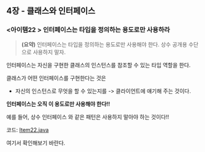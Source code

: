 ## 4장 - 클래스와 인터페이스

### <아이템22 > 인터페이스는 타입을 정의하는 용도로만 사용하라 

> **(요약)** 인터페이스는 타입을 정의하는 용도로만 사용해야 한다. 상수 공개용 수단으로 사용하지 말자.

인터페이스는 자신을 구현한 클래스의 인스턴스를 참조할 수 있는 타입 역할을 한다.

클래스가 어떤 인터페이스를 구현한다는 것은

- 자신의 인스턴스로 무엇을 할 수 있는지를 -> 클라이언트에 얘기해 주는 것이다.

**인터페이스는 오직 이 용도로만 사용해야 한다!!**

예를 들어, 상수 인터페이스 와 같은 패턴은 사용하지 말아야 하는 것이다!!

코드: [Item22.java](https://github.com/ziippy/EffectiveJava/blob/master/src/chapter4/item22/Item22.java)

여기서 확인해보기 바란다.
